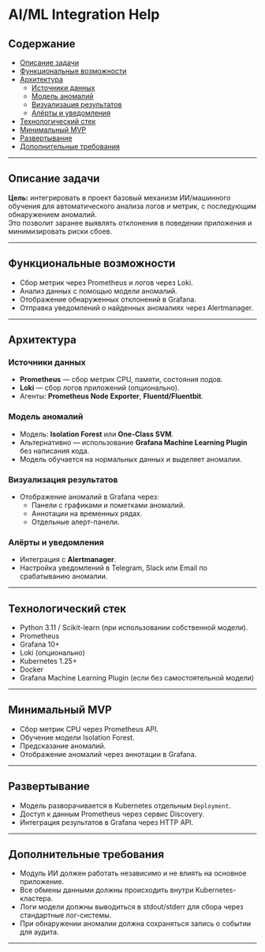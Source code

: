 # AI/ML Integration Help

## Содержание
- [Описание задачи](#описание-задачи)
- [Функциональные возможности](#функциональные-возможности)
- [Архитектура](#архитектура)
  - [Источники данных](#источники-данных)
  - [Модель аномалий](#модель-аномалий)
  - [Визуализация результатов](#визуализация-результатов)
  - [Алёрты и уведомления](#алёрты-и-уведомления)
- [Технологический стек](#технологический-стек)
- [Минимальный MVP](#минимальный-mvp)
- [Развертывание](#развертывание)
- [Дополнительные требования](#дополнительные-требования)

---

## Описание задачи
**Цель:** интегрировать в проект базовый механизм ИИ/машинного обучения для автоматического анализа логов и метрик, с последующим обнаружением аномалий.  
Это позволит заранее выявлять отклонения в поведении приложения и минимизировать риски сбоев.

---

## Функциональные возможности
- Сбор метрик через Prometheus и логов через Loki.
- Анализ данных с помощью модели аномалий.
- Отображение обнаруженных отклонений в Grafana.
- Отправка уведомлений о найденных аномалиях через Alertmanager.

---

## Архитектура

### Источники данных
- **Prometheus** — сбор метрик CPU, памяти, состояния подов.
- **Loki** — сбор логов приложений (опционально).
- Агенты: **Prometheus Node Exporter**, **Fluentd/Fluentbit**.

### Модель аномалий
- Модель: **Isolation Forest** или **One-Class SVM**.
- Альтернативно — использование **Grafana Machine Learning Plugin** без написания кода.
- Модель обучается на нормальных данных и выделяет аномалии.

### Визуализация результатов
- Отображение аномалий в Grafana через:
  - Панели с графиками и пометками аномалий.
  - Аннотации на временных рядах.
  - Отдельные алерт-панели.

### Алёрты и уведомления
- Интеграция с **Alertmanager**.
- Настройка уведомлений в Telegram, Slack или Email по срабатыванию аномалии.

---

## Технологический стек
- Python 3.11 / Scikit-learn (при использовании собственной модели).
- Prometheus
- Grafana 10+
- Loki (опционально)
- Kubernetes 1.25+
- Docker
- Grafana Machine Learning Plugin (если без самостоятельной модели)

---

## Минимальный MVP
- Сбор метрик CPU через Prometheus API.
- Обучение модели Isolation Forest.
- Предсказание аномалий.
- Отображение аномалий через аннотации в Grafana.

---

## Развертывание
- Модель разворачивается в Kubernetes отдельным `Deployment`.
- Доступ к данным Prometheus через сервис Discovery.
- Интеграция результатов в Grafana через HTTP API.

---

## Дополнительные требования
- Модуль ИИ должен работать независимо и не влиять на основное приложение.
- Все обмены данными должны происходить внутри Kubernetes-кластера.
- Логи модели должны выводиться в stdout/stderr для сбора через стандартные лог-системы.
- При обнаружении аномалии должна сохраняться запись о событии для аудита.

---
